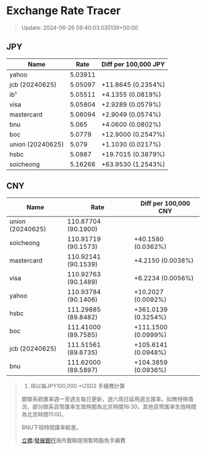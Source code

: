 # Exchange Rate Tracer

> Update: 2024-06-26 09:40:03.035139+00:00

## JPY

| Name             |    Rate | Diff per 100,000 JPY   |
|------------------|---------|------------------------|
| yahoo            | 5.03911 |                        |
| jcb (20240625)   | 5.05097 | +11.8645 (0.2354%)     |
| ib¹              | 5.05511 | +4.1355 (0.0819%)      |
| visa             | 5.05804 | +2.9289 (0.0579%)      |
| mastercard       | 5.06094 | +2.9049 (0.0574%)      |
| bnu              | 5.065   | +4.0600 (0.0802%)      |
| boc              | 5.0779  | +12.9000 (0.2547%)     |
| union (20240625) | 5.079   | +1.1030 (0.0217%)      |
| hsbc             | 5.0987  | +19.7015 (0.3879%)     |
| soicheong        | 5.16266 | +63.9530 (1.2543%)     |

## CNY

| Name             | Rate                | Diff per 100,000 CNY   |
|------------------|---------------------|------------------------|
| union (20240625) | 110.87704	(90.1900) |                        |
| soicheong        | 110.91719	(90.1573) | +40.1580 (0.0362%)     |
| mastercard       | 110.92141	(90.1539) | +4.2150 (0.0038%)      |
| visa             | 110.92763	(90.1489) | +6.2234 (0.0056%)      |
| yahoo            | 110.93784	(90.1406) | +10.2027 (0.0092%)     |
| hsbc             | 111.29885	(89.8482) | +361.0139 (0.3254%)    |
| boc              | 111.41000	(89.7585) | +111.1500 (0.0999%)    |
| jcb (20240625)   | 111.51561	(89.6735) | +105.6141 (0.0948%)    |
| bnu              | 111.62000	(89.5897) | +104.3859 (0.0936%)    |


> 1. IB以每JPY100,000 +USD2 手續費計算
>
> 銀聯系統匯率週一至週五每日更新，週六周日延用週五匯率。如無特殊情況，部分歐系貨幣匯率生效時間為北京時間16:30，其他貨幣匯率生效時間為北京時間11:00。
>
> BNU下班時間匯率較差。
>
> [立橋](https://www.wlbank.com.mo/uploads/ueditor/file/20181211/1544536513900230.pdf)/[發展銀行](https://www.mdb.com.mo/Service_Charges_20230728.pdf)海外銀聯提現暫時豁免手續費

